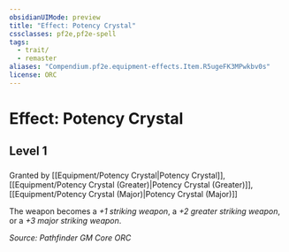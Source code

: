 ```yaml
---
obsidianUIMode: preview
title: "Effect: Potency Crystal"
cssclasses: pf2e,pf2e-spell
tags:
  - trait/
  - remaster
aliases: "Compendium.pf2e.equipment-effects.Item.R5ugeFK3MPwkbv0s"
license: ORC
---
```

# Effect: Potency Crystal
## Level 1
### 






Granted by [[Equipment/Potency Crystal|Potency Crystal]], [[Equipment/Potency Crystal (Greater)|Potency Crystal (Greater)]], [[Equipment/Potency Crystal (Major)|Potency Crystal (Major)]]

The weapon becomes a _+1 striking weapon_, a _+2 greater striking weapon_, or a _+3 major striking weapon_.

*Source: Pathfinder GM Core*
*ORC*